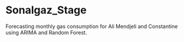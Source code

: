 # Sonalgaz_Stage
Forecasting monthly gas consumption for Ali Mendjeli and Constantine using ARIMA and Random Forest.
